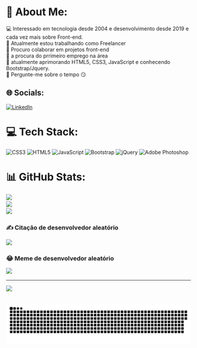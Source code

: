 # 💫 About Me:
💻 Interessado em tecnologia desde 2004 e desenvolvimento desde 2019 e cada vez mais sobre Front-end.<br>🔭 Atualmente estou trabalhando como Freelancer<br>👯 Procuro colaborar em projetos front-end<br>🤝 a procura do prrimeiro emprego na área<br>🌱 atualmente aprimorando HTML5, CSS3, JavaScript e conhecendo Bootstrap/Jquery.<br>💬 Pergunte-me sobre o tempo 😏


## 🌐 Socials:
[![LinkedIn](https://img.shields.io/badge/LinkedIn-%230077B5.svg?logo=linkedin&logoColor=white)](https://www.linkedin.com/in/ronaldo-rocha-935412161/) 

# 💻 Tech Stack:
![CSS3](https://img.shields.io/badge/css3-%231572B6.svg?style=for-the-badge&logo=css3&logoColor=white) ![HTML5](https://img.shields.io/badge/html5-%23E34F26.svg?style=for-the-badge&logo=html5&logoColor=white) ![JavaScript](https://img.shields.io/badge/javascript-%23323330.svg?style=for-the-badge&logo=javascript&logoColor=%23F7DF1E) ![Bootstrap](https://img.shields.io/badge/bootstrap-%23563D7C.svg?style=for-the-badge&logo=bootstrap&logoColor=white) ![jQuery](https://img.shields.io/badge/jquery-%230769AD.svg?style=for-the-badge&logo=jquery&logoColor=white) ![Adobe Photoshop](https://img.shields.io/badge/adobephotoshop-%2331A8FF.svg?style=for-the-badge&logo=adobephotoshop&logoColor=white)
# 📊 GitHub Stats:
![](https://github-readme-stats.vercel.app/api?username=Ronaldo-Rocha&theme=midnight-purple&hide_border=false&include_all_commits=true&count_private=true)<br/>
![](https://github-readme-streak-stats.herokuapp.com/?user=Ronaldo-Rocha&theme=midnight-purple&hide_border=false)<br/>
![](https://github-readme-stats.vercel.app/api/top-langs/?username=Ronaldo-Rocha&theme=midnight-purple&hide_border=false&include_all_commits=true&count_private=true&layout=compact)

### ✍️ Citação de desenvolvedor aleatório 
![](https://quotes-github-readme.vercel.app/api?type=horizontal&theme=tokyonight)

### 😂 Meme de desenvolvedor aleatório
<img src="https://random-memer.herokuapp.com/" width="512px"/>

---
[![](https://visitcount.itsvg.in/api?id=Ronaldo-Rocha&icon=2&color=6)](https://visitcount.itsvg.in)

<!-- Proudly created with GPRM ( https://gprm.itsvg.in ) -->
##

![Snake animation](https://github.com/ronaldo-rocha/ronaldo-rocha/blob/output/github-contribution-grid-snake.svg)

